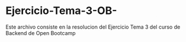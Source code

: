 # Ejercicio-Tema-3-OB-
Este archivo consiste en la resolucion del Ejercicio Tema 3 del curso de Backend de Open Bootcamp
